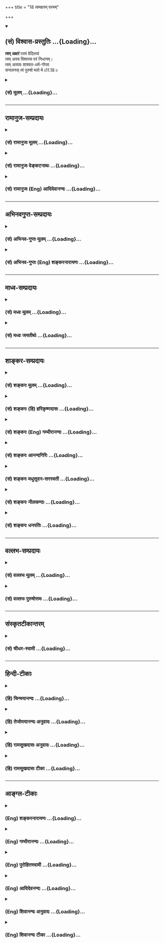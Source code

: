 +++
title = "18 त्वमक्षरम् परमम्"

+++
<div class="js_include" newlevelforh1="2" title="(सं) विश्वास-प्रस्तुतिः" unfilled url="/mahAbhAratam/shlokashaH/06-bhIShma-parva/03-bhagavad-gItA-parva/saMskRtam/vishvAsa-prastutiH/11_vishva-rUpa-darshana/18_tvamaxaram_parama.md">
<details open><summary><h2>(सं) विश्वास-प्रस्तुतिः ...{Loading}...</h2></summary>

**त्वम् अक्षरं** परमं वेदितव्यं  
त्वम् अस्य विश्वस्य परं निधानम्।  
त्वम् अव्ययः शाश्वत-धर्म-गोप्ता  
सनातनस् त्वं पुरुषो मतो मे॥11.18॥
</details>
</div>
<div class="js_include collapsed" newlevelforh1="3" title="(सं) मूलम्" unfilled url="/mahAbhAratam/shlokashaH/06-bhIShma-parva/03-bhagavad-gItA-parva/saMskRtam/mUlam/11_vishva-rUpa-darshana/18_tvamaxaram_parama.md">
<details><summary><h3>(सं) मूलम् ...{Loading}...</h3></summary>

त्वमक्षरं परमं वेदितव्यं  
त्वमस्य विश्वस्य परं निधानम्।  
त्वमव्ययः शाश्वतधर्मगोप्ता  
सनातनस्त्वं पुरुषो मतो मे।।11.18।।
</details>
</div>


_________________
## रामानुज-सम्प्रदायः
<div class="js_include collapsed" newlevelforh1="3" title="(सं) रामानुजः मूलम्" unfilled url="/mahAbhAratam/shlokashaH/06-bhIShma-parva/03-bhagavad-gItA-parva/saMskRtam/rAmAnujaH/mUlam/11_vishva-rUpa-darshana/18_tvamaxaram_parama.md">
<details><summary><h3>(सं) रामानुजः मूलम् ...{Loading}...</h3></summary>

।।11.18।। उपनिषत्सुद्वे विद्ये वेदितव्ये (मु॰ उ॰ 1।1।4) इत्यादिषु
वेदितव्यतया निर्दिष्टं **परमम् अक्षरं त्वम्** एव। **अस्य विश्वस्य परं
निधानं** विश्वस्य अस्य परमाधारभूतः **त्वम्** एव; **त्वम् अव्ययः**
व्ययंरहितः; यत्स्वरूपो यद्गुणो यद्विभवश्च त्वं तेन एव रूपेण सर्वदा
अवतिष्ठसे; **शाश्वतधर्मगोप्ता** शाश्वतस्य नित्यस्य वैदिकस्य धर्मस्य
एवमादिभिः अवतारैः त्वम् एव गोप्ता। **सनातनः त्वं पुरुषो मतो
मे**वेदामहेतं पुरुषं महान्तम् (तै. आ. 3।12।7)परात्परं पुरुषम् (मु॰ उ॰
3।2।8) इत्यादिषु उदितः सनातनपुरुषः त्वम् एव इति मे मतो
ज्ञातः। ,यदुकुलतिलकः त्वम् एवंभूत इदानीं साक्षात्कृतो मया इत्यर्थः।

</details>
</div>
<div class="js_include collapsed" newlevelforh1="3" title="(सं) रामानुजः वेङ्कटनाथः" unfilled url="/mahAbhAratam/shlokashaH/06-bhIShma-parva/03-bhagavad-gItA-parva/saMskRtam/rAmAnujaH/venkaTanAthaH/11_vishva-rUpa-darshana/18_tvamaxaram_parama.md">
<details><summary><h3>(सं) रामानुजः वेङ्कटनाथः ...{Loading}...</h3></summary>

  
  
।।11.18।। त्वमक्षरमिति। त्वमक्षरम् इत्यादिना
भगवत्प्रभावदर्शनादेवमक्षरवेदितव्याव्ययसनातनपुरुषादिशब्दैर्मुण्डकोपनिषदादिस्मारणमित्यभिप्रायेणाह
-- उपनिषत्स्विति। निर्दिष्टमिति -- अथ परा यया तदक्षरमधिगम्यते
\[मुं.उ.1।9।5\] इत्यादिनेति शेषः। विष्णुसंज्ञं सर्वाधारं धाम्
इत्याद्यनुसन्धानेनाह -- विश्वस्यास्य परमाधारभूत इति। निधीयतेऽस्मिन्निति
निधानम् निधानानामपि निधानत्वात्परं निधानम्। आधारभूतं विश्वस्य
इत्याद्युक्तजीवव्यवच्छेदार्थः परशब्दः। भूतमात्राः
प्रज्ञामात्रास्वर्पिताः। प्रज्ञामात्राः प्राणेऽर्पिताः \[कौ.उ.3।9\] इति
हि श्रूयते। अनन्याधारत्वाय परमशब्देन व्याक्रिया। अव्ययशब्देन तदव्ययम्
\[मुं.उ.1।1।6\] अनन्तमव्ययं कविम् \[म.ना.9।6\] इत्यादिकं स्मारितम्।
स्वरूपस्य गुणस्य विभवस्य वा यदा कदाचित्प्रच्युतिर्हि व्ययः स
सर्वोऽप्यस्य नास्तीत्यविशेषिताव्ययशब्देनोच्यते; दृश्यमानाकारानुवादित्वं
शब्दनिर्दिष्टविशेषकत्वादव्ययशब्दस्य
जीवादिसाधारणस्वरूपमात्रनित्यतोक्तावतिशयाभावादित्यभिप्रायेणाह --
यत्स्वरूपो यद्गुणो यद्विभवश्चेति। अत्र विभवशब्देन नित्यविभूतिर्विवक्षिता
विभूतियुगलविवक्षायां तु द्रव्यस्वरूपस्यान्यूनानतिरिक्तत्वमात्रमिह
विवक्षितमिति भाव्यम्। शश्वद्भवः शाश्वतः। शाश्वतत्वे हेतुः
नित्यागममूलत्वमित्यभिप्रायेण -- वैदिकस्येत्युक्तम्। नारायणः
शाश्वतधर्मगोप्ता इत्यादिष्वपि वैदिक एव विशेषधर्म उच्यत इत्यभिप्रायः।
प्रत्यक्षशास्त्राभ्यामवगतोऽयमर्थ उच्यत इत्यभिप्रायेण --
एवमादिभिरवतारैरित्युक्तम्। पुरुषविषयेण
श्रुतिद्वयेनोपास्यत्वप्राप्यत्वप्रदर्शनम्। आदिशब्देन येनाक्षरं पुरुषं
वेद सत्यम् \[मुं.उ.1।2।13\] इत्यादिकं क्रोडीकृतम्। सनातनशब्देन
सत्यशब्दोपबृंहणम्। मतः इति स्वाभिमानमात्रप्रतीतिव्युदासायाहज्ञात इति।
अत्र श्लोकेत्वम् इति प्राचीनमांसचक्षुःप्रतिपन्नाकारानुवादः। शेषेण तु
दिव्यचक्षुर्लाभसाक्षात्कृताकारकथनम्। प्रभावमात्रज्ञानस्य प्रागेव
सिद्धत्वादित्यभिप्रायेणाहयदुकुलेति। मतशब्दोऽत्र सामान्यरूपःपश्यामि
इत्युक्तसाक्षात्काराख्यविशेषपर्यवसित इत्यभिप्रायेण -- इदानीं साक्षात्कृत
इत्युक्तम्।  
  

</details>
</div>
<div class="js_include collapsed" newlevelforh1="3" title="(सं) रामानुजः (Eng) आदिदेवानन्दः" unfilled url="/mahAbhAratam/shlokashaH/06-bhIShma-parva/03-bhagavad-gItA-parva/saMskRtam/rAmAnujaH/english/AdidevAnandaH/11_vishva-rUpa-darshana/18_tvamaxaram_parama.md">
<details><summary><h3>(सं) रामानुजः (Eng) आदिदेवानन्दः ...{Loading}...</h3></summary>

11.18 You alone are the Supreme 'Imperishable Person' indicated as that which ought to be realised in such Upanisadic passages as: 'Two sciences are to be known' (Mun. U., 1.1.4). You alone are the 'Supreme Substratum' of the universe, i.e., supreme support of this universe. You are 'immutable', namely, not liable to mutation. Whatever might be your attributes and divine manifestations, You remain unchanged in Your form.
You alone are the guardian of 'the eternal law' - You who protect the eternal Dharma of the Veda by incarnations like this. I know you are the everlasting Person. I know You are the eternal Person, described in such passages as, 'I know this great Purusa' (Tai. A., 3.12.7) and 'Person who is higher than the high' (Mun. U., 3.2.8). You, who were till now known to me as the most distinguished of the race of Yadu, have been realised by me now through direct perception as of this nature, i.e., of a nature unknown to me before. Such is the meaning.

</details>
</div>


_________________
## अभिनवगुप्त-सम्प्रदायः
<div class="js_include collapsed" newlevelforh1="3" title="(सं) अभिनव-गुप्तः मूलम्" unfilled url="/mahAbhAratam/shlokashaH/06-bhIShma-parva/03-bhagavad-gItA-parva/saMskRtam/abhinava-guptaH/mUlam/11_vishva-rUpa-darshana/18_tvamaxaram_parama.md">
<details><summary><h3>(सं) अभिनव-गुप्तः मूलम् ...{Loading}...</h3></summary>

।।11.18।। समनन्तरेणाध्यायेन य एवार्थ उक्तस्तमेव प्रत्यक्षीकर्तुमर्जुनः
पृच्छति +++(S;N;K [n] add स एव चायमुद्यमः after पृच्छति)+++। यो
ह्युपदेशक्रमेणार्थोऽवगतः स एव प्रत्यक्षसंविदोपारुह्यमाणः स्फुटीभवति।
तदर्थमेवेमे उक्तिप्रत्युक्ती उच्येते -- त्वमक्षरमिति।
सात्वतधर्मगोप्तेति। सत् सत्यं क्रियाज्ञानयोरुभयोरपि भेदाप्रतिभासात्मकं
तथा,+++(S;;N;K [n] add परमगुरौ महादेवेऽर्पणम् before तथा See Ag. XII; 11
and our note No. 13 thereon)+++ सत्तात्मकं प्रकाशरूपं +++(S;K [n] प्रकाशशीलम्)+++
तत्त्वं विद्यते येषां ते सात्वताः। तेषां धर्मः अनवरतग्रहणसंन्यासपरत्वात्
सृष्टिसंहारविषयः सकलमार्गोत्तीर्णः; तं गोपायत्रे। एतदेवात्राध्याये
रहस्यं प्रायशो देवीस्तोत्रविवृतौ मयप्रकाशितम्। तत् सहृदयैः सोपदेशैः
स्वयमेवावगम्यते इति किं पुनः पुनः स्फुटतरप्रकाशनवाचालतया।

</details>
</div>
<div class="js_include collapsed" newlevelforh1="3" title="(सं) अभिनव-गुप्तः (Eng) शङ्करनारायणः" unfilled url="/mahAbhAratam/shlokashaH/06-bhIShma-parva/03-bhagavad-gItA-parva/saMskRtam/abhinava-guptaH/english/shankaranArAyaNaH/11_vishva-rUpa-darshana/18_tvamaxaram_parama.md">
<details><summary><h3>(सं) अभिनव-गुप्तः (Eng) शङ्करनारायणः ...{Loading}...</h3></summary>

11.18 Tvam aksaram etc. Guardian of the pious acts of the Satvatas.
Satvatas are the same as the Satvatas i.e. those who are established in
the Truth that does not take cognizance of any difference between the
Action (11.Spanda) and the Consciousness; the Truth which is nothing but
Existentiality and is in the form of Awarenes. Their pious act is that
act \[of meditation\] of theirs which - on account of its being
continously engaged in the process of undertaking and rejecting
\[things\] - consists of the act of emanation and absorption, and is the
most superior of all the paths \[leading to salvation\]. The Lord
protects that pious act. This is the secret in this chapter and it has
been made almost clear by me (11.Ag.) in my (11.Ag.'s) Vivrti
(11.Commentary) on the Devistotra (11.Goddess-Hymn). That is
self-evident to the learned readers, with critical accuman, and
initiation. Hence, why to take recourse to the verbiage of explaining
again and again what is already known very clearly.

</details>
</div>


_________________
## माध्व-सम्प्रदायः
<div class="js_include collapsed" newlevelforh1="3" title="(सं) मध्वः मूलम्" unfilled url="/mahAbhAratam/shlokashaH/06-bhIShma-parva/03-bhagavad-gItA-parva/saMskRtam/madhvaH/mUlam/11_vishva-rUpa-darshana/18_tvamaxaram_parama.md">
<details><summary><h3>(सं) मध्वः मूलम् ...{Loading}...</h3></summary>

।।11.18।। Sri Madhvacharya did not comment on this sloka.

</details>
</div>
<div class="js_include collapsed" newlevelforh1="3" title="(सं) मध्वः जयतीर्थः" unfilled url="/mahAbhAratam/shlokashaH/06-bhIShma-parva/03-bhagavad-gItA-parva/saMskRtam/madhvaH/jayatIrthaH/11_vishva-rUpa-darshana/18_tvamaxaram_parama.md">
<details><summary><h3>(सं) मध्वः जयतीर्थः ...{Loading}...</h3></summary>

।।11.18।। Sri Jayatirtha did not comment on this sloka.

</details>
</div>


_________________
## शाङ्कर-सम्प्रदायः
<div class="js_include collapsed" newlevelforh1="3" title="(सं) शङ्करः मूलम्" unfilled url="/mahAbhAratam/shlokashaH/06-bhIShma-parva/03-bhagavad-gItA-parva/saMskRtam/shankaraH/mUlam/11_vishva-rUpa-darshana/18_tvamaxaram_parama.md">
<details><summary><h3>(सं) शङ्करः मूलम् ...{Loading}...</h3></summary>

।।11.18।। --,**त्वम् अक्षरं** न क्षरतीति; **परमं** ब्रह्म **वेदितव्यं**
ज्ञातव्यं मुमुक्षुभिः। **त्वम् अस्य विश्वस्य** समस्तस्य जगतः **परं**
प्रकृष्टं **निधानं** निधीयते अस्मिन्निति निधानं परः आश्रयः इत्यर्थः।
किञ्च; **त्वम् अव्ययः** न तव व्ययो विद्यते इति अव्ययः;
**शाश्वतधर्मगोप्ता** शश्वद्भवः शाश्वतः नित्यः धर्मः तस्य गोप्ता
शाश्वतधर्मगोप्ता। **सनातनः** चिरंतनः **त्वं पुरुषः** परमः **मतः**
अभिप्रेतः **मे** मम।। किञ्च --,

</details>
</div>
<div class="js_include collapsed" newlevelforh1="3" title="(सं) शङ्करः (हि) हरिकृष्णदासः" unfilled url="/mahAbhAratam/shlokashaH/06-bhIShma-parva/03-bhagavad-gItA-parva/saMskRtam/shankaraH/hindI/harikRShNadAsaH/11_vishva-rUpa-darshana/18_tvamaxaram_parama.md">
<details><summary><h3>(सं) शङ्करः (हि) हरिकृष्णदासः ...{Loading}...</h3></summary>

।।11.18।। इसीलिये अर्थात् आपकी योगशक्तिको देखकर ही मैं अनुमान करता हूँ
--, आप मुमुक्षु पुरुषोंद्वारा जाननेयोग्य परमअक्षर अर्थात् जिसका कभी नाश
न हो ऐसे परमब्रह्म परमात्मा हैं। आप ही इस समस्त जगत्के परम उत्तम निधान
हैं -- जिसमें कोई वस्तु रक्खी जाय उसे निधान कहते हैं; सो आप इस संसारके
परम आश्रय हैं। इसके सिवा आप अविनाशी हैं अर्थात् आपका कभी नाश नहीं होता;
इसलिये आप नाशरहित हैं और सनातनधर्मके रक्षक हैं अर्थात् जो सदासे है; ऐसे
नित्यधर्मके आप रक्षक हैं और आप ही सनातन परमपुरुष हैं -- यह मेरा मत है।

</details>
</div>
<div class="js_include collapsed" newlevelforh1="3" title="(सं) शङ्करः (Eng) गम्भीरानन्दः" unfilled url="/mahAbhAratam/shlokashaH/06-bhIShma-parva/03-bhagavad-gItA-parva/saMskRtam/shankaraH/english/gambhIrAnandaH/11_vishva-rUpa-darshana/18_tvamaxaram_parama.md">
<details><summary><h3>(सं) शङ्करः (Eng) गम्भीरानन्दः ...{Loading}...</h3></summary>

11.18 Tvam, You; are the aksaram, Immutable; the paramam, supreme One,
Brahman; veditavyam, to be known-by those aspiring for Liberation. You
are the param, most perfect; nidhanam, repository-where things are
deposited, i.e. the ultimate resort; asya visvasya, of this Universe, of
the entire creation. Further. You are the avyayah, Imperishable-there is
no decay in You; the sasvata-dharma-gopta, Protector (gopta) of the
ever-existing (sasvata) religion (dharma). You are the sanatanah,
eternal; transcendental purusah, Person. This is me, my; matah,
belief-what is meant by me. Moreover,

</details>
</div>
<div class="js_include collapsed" newlevelforh1="3" title="(सं) शङ्करः आनन्दगिरिः" unfilled url="/mahAbhAratam/shlokashaH/06-bhIShma-parva/03-bhagavad-gItA-parva/saMskRtam/shankaraH/AnandagiriH/11_vishva-rUpa-darshana/18_tvamaxaram_parama.md">
<details><summary><h3>(सं) शङ्करः आनन्दगिरिः ...{Loading}...</h3></summary>

।।11.18।। सप्रपञ्चे भगवद्रूपे प्रकृते प्रकरणविरुद्धं
त्वमक्षरमित्यादिनिरुपाधिकवचनमित्याशङ्क्याह -- **इतएवेति।**
योगशक्तिरैश्वर्यातिशयः। न क्षरतीति निष्प्रपञ्चत्वमुच्यते।
परमपुरुषार्थत्वात्परमार्थत्वाच्च ज्ञातव्यत्वम्। यस्मिन्द्यौः
पृथिवीत्यादौ प्रपञ्चायतनस्यैव ततो निकृष्टस्य ज्ञातव्यत्वश्रवणात्। कुतो
ब्रह्मणो ज्ञातव्यत्वं तत्राह -- **त्वमस्येति।** निष्प्रपञ्चस्य ब्रह्मणो
ज्ञेयत्वे हेत्वन्तरमाह -- **किञ्चेति।** अविनाशित्वात्तवैव
ज्ञातव्यत्वादतिरिक्तस्य नाशित्वेन हेयत्वादित्यर्थः। ज्ञानकर्मात्मनो
धर्मस्य नित्यत्वं वेदप्रमाणकत्वं धर्मसंस्थापनार्थाय संभवामीत्युक्तत्वाद्
गोप्ता रक्षिता।

</details>
</div>
<div class="js_include collapsed" newlevelforh1="3" title="(सं) शङ्करः मधुसूदन-सरस्वती" unfilled url="/mahAbhAratam/shlokashaH/06-bhIShma-parva/03-bhagavad-gItA-parva/saMskRtam/shankaraH/madhusUdana-sarasvatI/11_vishva-rUpa-darshana/18_tvamaxaram_parama.md">
<details><summary><h3>(सं) शङ्करः मधुसूदन-सरस्वती ...{Loading}...</h3></summary>

।।11.18।। एवं तवातर्क्यनिरतिशयैश्वर्यदर्शनादनुमिनोमि -- त्वमिति।
त्वमेवाक्षरं परमं ब्रह्म वेदितव्यं मुमुक्षुभिर्वेदान्तश्रवणादिना।
त्वमेवास्य विश्वस्य परं प्रकृष्टं निधीयतेऽस्मिन्निति निधानमाश्रयः। अतएव
त्वमव्ययो नित्यः शाश्वतस्य नित्यवेदप्रतिपाद्यतयाऽस्य धर्मस्य गोप्ता
पालयिता। शाश्वतेति संबोधनं वा। तस्मिन्पक्षेऽव्ययो विनाशरहितः। अतएव
सनातनश्चिरन्तनः पुरुषो यः परमात्मा स एव त्वं मे मतो विदितोसि।

</details>
</div>
<div class="js_include collapsed" newlevelforh1="3" title="(सं) शङ्करः नीलकण्ठः" unfilled url="/mahAbhAratam/shlokashaH/06-bhIShma-parva/03-bhagavad-gItA-parva/saMskRtam/shankaraH/nIlakaNThaH/11_vishva-rUpa-darshana/18_tvamaxaram_parama.md">
<details><summary><h3>(सं) शङ्करः नीलकण्ठः ...{Loading}...</h3></summary>

।।11.18।। एवं तव योगैश्वर्यदर्शनात्त्वामेवमवैमीति वदन्नप्रमेयत्वमेव
विवृणोति -- **त्वमिति।** परममक्षरमस्थूलादिलक्षणम्। अक्षरं ब्रह्म परमम्
इत्यत्र प्रागुक्तं निष्कलं ब्रह्म तदेव त्वमसि। एतेन सगुणरूपस्य
निर्गुणज्ञापकत्वमुक्तम्। शाखाग्रस्येव चन्द्रज्ञापकत्वम्। अतएव वेदितव्यं
वेदान्तप्रमाणेन ज्ञातुं योग्यं नतूपासनीयम्। सगुणं ब्रह्मापि त्वमेवेत्याह
-- **त्वमस्येति।** निधानं लयस्थानम्। एतेन कारणत्वमुक्तम्। अव्ययः अमृतः
देवत्वात्। शाश्वतस्य वैदिकस्य धर्मस्य गोप्तेत्यनेन
कार्यब्रह्मभूतहिरण्यगर्भरूपत्वमुक्तम्। ,सनातनश्चिरन्तनोऽनादिपुरुषो
जीवात्मा सोऽपि त्वमेव मे मम मतः। एवं विश्वरूपदर्शने जीवब्रह्मणोरैक्यं
शाखया चन्द्र इवाधिगम्यत इत्युक्तम्।

</details>
</div>
<div class="js_include collapsed" newlevelforh1="3" title="(सं) शङ्करः धनपतिः" unfilled url="/mahAbhAratam/shlokashaH/06-bhIShma-parva/03-bhagavad-gItA-parva/saMskRtam/shankaraH/dhanapatiH/11_vishva-rUpa-darshana/18_tvamaxaram_parama.md">
<details><summary><h3>(सं) शङ्करः धनपतिः ...{Loading}...</h3></summary>

।।11.18।। दृष्ट्वा चानुमिनोमि। त्वमक्षरं न क्षरतीत्यक्षरं परमं ब्रह्म
श्रुवणादिना मुमुक्षुभिर्वेदितव्यं ज्ञातव्यं त्वमेव। यतोऽस्य विश्वस्य परं
प्रकृष्टं निधानं निधीयतेऽस्मिन्निति निधानं परः आश्रयस्त्वमेव। किंच
त्वमव्ययो विनाशरहितः पुनश्च शश्वदभवस्य नित्यस्य नित्यवेदबोधितस्य धर्मस्य
गोप्ता रक्षकोऽतस्त्वं चिरंतनः पुरुषो ममाभिमतः।

</details>
</div>


_________________
## वल्लभ-सम्प्रदायः
<div class="js_include collapsed" newlevelforh1="3" title="(सं) वल्लभः मूलम्" unfilled url="/mahAbhAratam/shlokashaH/06-bhIShma-parva/03-bhagavad-gItA-parva/saMskRtam/vallabhaH/mUlam/11_vishva-rUpa-darshana/18_tvamaxaram_parama.md">
<details><summary><h3>(सं) वल्लभः मूलम् ...{Loading}...</h3></summary>

।।11.18।। यस्मादेवं तस्मात् -- त्वमक्षरमिति। ब्रह्मविशेषणतया व्याख्येयं
ज्ञानिभिर्वेदितव्यं यदुक्तं तत्त्वमसि \[छा.उ.6।8।715\]सनातनः पुरुषः इति
समष्टिभूतस्याप्यव्यक्तः कारणभूतः पुरुषलिङ्गकः। न तु
स्त्रीलिङ्गाव्यक्ताप्रकृतिरेवम्भूता सर्वत्र निर्वक्तुं शक्या
अव्यक्तस्याक्षरस्य पुरुषत्वेन निर्द्देशात्।

</details>
</div>
<div class="js_include collapsed" newlevelforh1="3" title="(सं) वल्लभः पुरुषोत्तमः" unfilled url="/mahAbhAratam/shlokashaH/06-bhIShma-parva/03-bhagavad-gItA-parva/saMskRtam/vallabhaH/puruShottamaH/11_vishva-rUpa-darshana/18_tvamaxaram_parama.md">
<details><summary><h3>(सं) वल्लभः पुरुषोत्तमः ...{Loading}...</h3></summary>

  
  
।।11.18।। एवम्भूतस्वरूपदर्शनेन स्वज्ञानार्थं निवेदयति -- त्वमिति। अक्षरं
अक्षरस्वरूपं त्वमेव परमं ब्रह्म। त्वं वेदितव्यं भक्तानां ज्ञानिनां
ज्ञेयरूपस्त्वमेव। अक्षरत्वेन सर्वोत्पत्तिकारणता निरूपिता। लयस्वरूपमाह --
त्वमस्यविश्वस्य परमुत्कृष्टं मोक्षरूपं निधानं निधीयतेऽस्मिन्निति
लयस्थानम्। पालकत्वमाह -- शाश्वतस्य नित्यस्य धर्मस्य गोप्ता पालको
रक्षकस्त्वम्। एवमपि न गुणात्मकः; किन्तु अव्ययोऽविनाशी नित्यः। एवं
सर्वधर्मानुक्त्वा मुख्यं स्वनिश्चिततामाह -- सनातनः पुरुषः पुरुषोत्तमो मे
मम मतः सम्मत इत्यर्थः।  
  

</details>
</div>


_________________
## संस्कृतटीकान्तरम्
<div class="js_include collapsed" newlevelforh1="3" title="(सं) श्रीधर-स्वामी" unfilled url="/mahAbhAratam/shlokashaH/06-bhIShma-parva/03-bhagavad-gItA-parva/saMskRtam/shrIdhara-svAmI/11_vishva-rUpa-darshana/18_tvamaxaram_parama.md">
<details><summary><h3>(सं) श्रीधर-स्वामी ...{Loading}...</h3></summary>

।।11.18।। यस्मादेवं तवातर्क्यमैश्वर्यं तस्मात् **-- त्वमिति।**
त्वमेवाक्षरं परमं ब्रह्म। कथंभूतम्। वेदितव्यं मुमुक्षुभिर्ज्ञातव्यम्।
त्वमेवास्य विश्वस्य परं निधानं निधीयतेऽस्मिन्निति निधानं प्रकृष्टाश्रयः।
अतएव त्वमव्ययो नित्यः शाश्वतस्य नित्यस्य धर्मंस्य गोप्ता पालकः
सनातनश्चिरंतनः पुरुषो मे मतः संमतोऽसि।

</details>
</div>


_________________
## हिन्दी-टीकाः
<div class="js_include collapsed" newlevelforh1="3" title="(हि) चिन्मयानन्दः" unfilled url="/mahAbhAratam/shlokashaH/06-bhIShma-parva/03-bhagavad-gItA-parva/hindI/chinmayAnandaH/11_vishva-rUpa-darshana/18_tvamaxaram_parama.md">
<details><summary><h3>(हि) चिन्मयानन्दः ...{Loading}...</h3></summary>

।।11.18।। सभी बुद्धिमान् पुरुष अपने प्रत्येक अनुभव से किसी निष्कर्ष तक
पहुँचने का प्रयत्न करते हैं; जो उनका ज्ञान कहलाता है। अर्जुन को भी ऐसा
ही एक अनुभव हो रहा था; जो अपनी सम्पूर्णता में बुद्धि से अग्राह्य और
शब्दों से अनिर्वचनीय था। परन्तु उसने जो कुछ देखा; उससे वह कुछ निष्कर्ष
निकालने का प्रयत्न करता है। इस अनुभव को समझकर वह इस निष्कर्ष पर पहुँचता
है कि इस विराट्स्वरूप के पीछे जो शक्ति या चैतन्य है; वही अविनाशी परम
सत्य है। समुद्र में उत्पत्ति; स्थिति और लय को प्राप्त होने वाली समस्त
तरंगांे का प्रभव या स्रोत समुद्र होता है। वही उन तरंगों का निधान है।
निधान का अर्थ है जिसमें वस्तुएं निहित हों अर्थात् उनका आश्रय। इसी प्रकार
अर्जुन भी इस बुद्धिमत्तापूर्ण निष्कर्ष पर पहुँचता है कि विराट् पुरुष ही
सम्पूर्ण विश्व का निधान अर्थात् अधिष्ठान है। विश्व शब्द से केवल यह दृष्ट
भौतिक जगत् ही नहीं समझना चाहिये। वेदान्त के अनुसार जो वस्तु दृष्ट अनुभूत
या ज्ञात है; वह विश्व शब्द की परिभाषा में आती है; इस परिभाषा के अनुसार
विषय तथा उनके ग्राहक करण इन्द्रिय; मन आदि सब विश्व है और पुरुष उसका
निधान है। विकारी वस्तुओं के विकारों अर्थात् परिवर्तनों के लिए एक अविकारी
अधिष्ठान की आवश्यकता होती है। यह परिवर्तनशील जगत् सदैव देश और काल की धुन
पर नृत्य करता रहता है। परन्तु; घटनाओं की निरंतरता का अनुभव कर उनका एक
सम्पूर्ण ज्ञान प्राप्त करने के लिए एक नित्य अपरिवर्तनशील ज्ञाता का होना
अत्यावश्यक है। वह ज्ञाता किसी भी प्रकार से स्वयं उन घटनाओं में लिप्त
नहीं होता है। ऐसा यह अविकारी चेतन तत्त्व ही वह सत्य आत्मा है; जो इतने
विशाल विश्वरूप को धारण कर सकता है। इन विचारों को ध्यान में रखकर अर्जुन
यह घोषणा करता है कि वह चेतन तत्त्व; जिसने स्वयं को इस आश्चर्यमय रूप में
परिवर्तित कर लिया है; वही एकमेव अविनाशी अपरिवर्तनशील सत्य है; जो इस
विकारी जगत् में सर्वत्र व्याप्त है। हिन्दुओं के मत के अनुसार धर्म का
रक्षक स्वयं परमेश्वर है; और न कि एक र्मत्य राजा या पुरोहित वर्ग। हिन्दू
लोग किसी ऐसे आकस्मिक देवदूत के अनुयायी नहीं हैं; जिसका क्षणिक ऐतिहासिक
अस्तित्त्व था और जिसके जीवन का कार्य तत्कालीन पीढ़ी की यथासंभव सेवा करना
था। हिन्दुओं के लिए सनातन सत्य पुरुष ही लक्ष्य है; गुरु है और मार्ग भी
है। धर्म की रक्षा के लिए हमें विषैली गैस अथवा अणुबम जैसी किसी लौकिक
शक्ति की आवश्यकता नहीं है। आप ही सनातन पुरुष हैं; ऐसा मेरा मत है वेदान्त
के एक रूपक के अनुसार स्थूल शरीर को एक राजनगरी के समान माना गया है और
जिसके नौ द्वार हैं। प्रत्येक का नियंत्रण तथा रक्षण एकएक अधिष्ठातृ देवता
के द्वारा किया जाता है। इस नवद्वार पुरी में निवास करने वाला चैतन्य
तत्त्व पुरुष कहलाता है। इस श्लोक के संदर्भ में इसका अभिप्राय यह है कि
हमारे जीवन की पहेली का समाधान इस सनातन पुरुष की प्राप्ति में ही है; न कि
बाह्य जगत् के विषयों में। यह पुरुष ही विश्व का अधिष्ठान है; जो विश्वरूप
को धारण कर सकता है; जिसको अर्जुन विस्मय भरी दृष्टि से देख रहा है।

</details>
</div>
<div class="js_include collapsed" newlevelforh1="3" title="(हि) तेजोमयानन्दः अनुवादः" unfilled url="/mahAbhAratam/shlokashaH/06-bhIShma-parva/03-bhagavad-gItA-parva/hindI/tejomayAnandaH/anuvAdaH/11_vishva-rUpa-darshana/18_tvamaxaram_parama.md">
<details><summary><h3>(हि) तेजोमयानन्दः अनुवादः ...{Loading}...</h3></summary>

।।11.18।। आप ही जानने योग्य (वेदितव्यम्) परम अक्षर हैं; आप ही इस विश्व
के परम आश्रय (निधान) हैं ! आप ही शाश्वत धर्म के रक्षक हैं और आप ही सनातन
पुरुष हैं,ऐसा मेरा मत है।।

</details>
</div>
<div class="js_include collapsed" newlevelforh1="3" title="(हि) रामसुखदासः अनुवादः" unfilled url="/mahAbhAratam/shlokashaH/06-bhIShma-parva/03-bhagavad-gItA-parva/hindI/rAmasukhadAsaH/anuvAdaH/11_vishva-rUpa-darshana/18_tvamaxaram_parama.md">
<details><summary><h3>(हि) रामसुखदासः अनुवादः ...{Loading}...</h3></summary>

।।11.18।। आप ही जाननेयोग्य परम अक्षर (अक्षरब्रह्म) हैं, आप ही इस
सम्पूर्ण विश्वके परम आश्रय हैं, आप ही सनातनधर्मके रक्षक हैं और आप ही
अविनाशी सनातन पुरुष हैं -- ऐसा मैं मानता हूँ।

</details>
</div>
<div class="js_include collapsed" newlevelforh1="3" title="(हि) रामसुखदासः टीका" unfilled url="/mahAbhAratam/shlokashaH/06-bhIShma-parva/03-bhagavad-gItA-parva/hindI/rAmasukhadAsaH/TIkA/11_vishva-rUpa-darshana/18_tvamaxaram_parama.md">
<details><summary><h3>(हि) रामसुखदासः टीका ...{Loading}...</h3></summary>

।।11.18।।***व्याख्या--*'त्वमक्षरं परमं वेदितव्यम्'--** वेदों,
शास्त्रों, पुराणों, स्मृतियों, सन्तोंकी वाणियों और तत्त्वज्ञ जीवन्मुक्त
महापुरुषोंद्वारा जाननेयोग्य जो परमानन्दस्वरूप अक्षरब्रह्म है, जिसको
निर्गुण-निराकार कहते हैं, वे आप ही हैं।

</details>
</div>


_________________
## आङ्ग्ल-टीकाः
<div class="js_include collapsed" newlevelforh1="3" title="(Eng) शङ्करनारायणः" unfilled url="/mahAbhAratam/shlokashaH/06-bhIShma-parva/03-bhagavad-gItA-parva/english/shankaranArAyaNaH/11_vishva-rUpa-darshana/18_tvamaxaram_parama.md">
<details><summary><h3>(Eng) शङ्करनारायणः ...{Loading}...</h3></summary>

11.18. You are the imperishable, the Supreme Being to be known; You are the ultimate place of rest for this universe; You are changeless and the guardian of the pious act of the Satvatas; You are the everlasting Soul,
I believe.

</details>
</div>
<div class="js_include collapsed" newlevelforh1="3" title="(Eng) गम्भीरानन्दः" unfilled url="/mahAbhAratam/shlokashaH/06-bhIShma-parva/03-bhagavad-gItA-parva/english/gambhIrAnandaH/11_vishva-rUpa-darshana/18_tvamaxaram_parama.md">
<details><summary><h3>(Eng) गम्भीरानन्दः ...{Loading}...</h3></summary>

11.18 You are the Immutable, the supreme One to be known; You are the most perfect repository of this Universe. You are the Imperishable, the Protector of the ever-existing religion; You are the eternal Person.
This is my belief.

</details>
</div>
<div class="js_include collapsed" newlevelforh1="3" title="(Eng) पुरोहितस्वामी" unfilled url="/mahAbhAratam/shlokashaH/06-bhIShma-parva/03-bhagavad-gItA-parva/english/purohitasvAmI/11_vishva-rUpa-darshana/18_tvamaxaram_parama.md">
<details><summary><h3>(Eng) पुरोहितस्वामी ...{Loading}...</h3></summary>

11.18 Imperishable art Thou, the Sole One worthy to be known, the priceless Treasure-house of the universe, the immortal Guardian of the Life Eternal, the Spirit Everlasting.

</details>
</div>
<div class="js_include collapsed" newlevelforh1="3" title="(Eng) आदिदेवनन्दः" unfilled url="/mahAbhAratam/shlokashaH/06-bhIShma-parva/03-bhagavad-gItA-parva/english/AdidevanandaH/11_vishva-rUpa-darshana/18_tvamaxaram_parama.md">
<details><summary><h3>(Eng) आदिदेवनन्दः ...{Loading}...</h3></summary>

11.18 You are the Imperishable, Supreme One to be realised. You are the Supreme Substratum of this universe. You are immutable, the guardian of the eternal law, I know You are the Supreme Person who is everlasting.

</details>
</div>
<div class="js_include collapsed" newlevelforh1="3" title="(Eng) शिवानन्दः अनुवादः" unfilled url="/mahAbhAratam/shlokashaH/06-bhIShma-parva/03-bhagavad-gItA-parva/english/shivAnandaH/anuvAdaH/11_vishva-rUpa-darshana/18_tvamaxaram_parama.md">
<details><summary><h3>(Eng) शिवानन्दः अनुवादः ...{Loading}...</h3></summary>

11.18 Thou art the Imperishable, the Supreme Being, worthy to be known.
Thou art the great treasure-house of this universe; Thou art the imperishable protector of the eternal Dhrama; Thou art the Primal Person, I deem.

</details>
</div>
<div class="js_include collapsed" newlevelforh1="3" title="(Eng) शिवानन्दः टीका" unfilled url="/mahAbhAratam/shlokashaH/06-bhIShma-parva/03-bhagavad-gItA-parva/english/shivAnandaH/TIkA/11_vishva-rUpa-darshana/18_tvamaxaram_parama.md">
<details><summary><h3>(Eng) शिवानन्दः टीका ...{Loading}...</h3></summary>

11.18 त्वम् Thou; अक्षरम् imperishable; परमम् the Supreme Being;
वेदितव्यम् worthy to be known; त्वम् Thou; अस्य (of) this; विश्वस्य of universe; परम् the great; निधानम् treasurehouse; त्वम् Thou; अव्ययः
imperishable; शाश्वतधर्मगोप्ता Protector of the Eternal Dharma; सनातनः
ancient; त्वम् Thou; पुरुषः Purusha; मतः thought; मे of me.Commentary VisvasyaNidhaanam Treasurehouse of this universe; also means abode or refuge or the substratum of this universe. It is because of this that all the beings in the universe are preserved and protected. He is the inexhaustibel source to Whom the devotee turns at all times. Deluded indeed are they that ignore this divine treasurehouse and runa fter the shadow of the objects of the senses which do not contain even an iota of pleasure.Veditavyam To be known by the aspirants or seekrs of liberation; through Sravana (hearing of the scriptures); Manana
(reflection) and Nididhyasana (meditation).Avyayah means inexhaustible;
unchanging; undying.

</details>
</div>
